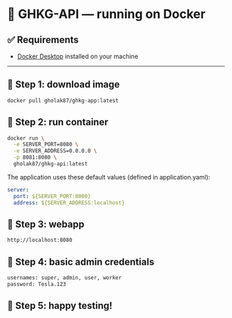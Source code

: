 # 🚗 GHKG-API — running on Docker

## ✅ Requirements

- [Docker Desktop](https://www.docker.com/products/docker-desktop) installed on your machine

---

## 🐳 Step 1: download image

```bash
docker pull gholak87/ghkg-app:latest
```

## 🐳 Step 2: run container

```bash
docker run \
  -e SERVER_PORT=8080 \
  -e SERVER_ADDRESS=0.0.0.0 \
  -p 8081:8080 \
  gholak87/ghkg-api:latest
```

The application uses these default values (defined in application.yaml):

```yaml
server:
  port: ${SERVER_PORT:8080}
  address: ${SERVER_ADDRESS:localhost}
```

## 🐳 Step 3: webapp

```bash 
http://localhost:8080
```

## 🐳 Step 4: basic admin credentials

```bash
usernames: super, admin, user, worker
password: Tesla.123
```

## 🐳 Step 5: happy testing!